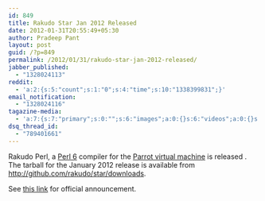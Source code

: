 ```yaml
---
id: 849
title: Rakudo Star Jan 2012 Released
date: 2012-01-31T20:55:49+05:30
author: Pradeep Pant
layout: post
guid: /?p=849
permalink: /2012/01/31/rakudo-star-jan-2012-released/
jabber_published:
  - "1328024113"
reddit:
  - 'a:2:{s:5:"count";s:1:"0";s:4:"time";s:10:"1338399831";}'
email_notification:
  - "1328024116"
tagazine-media:
  - 'a:7:{s:7:"primary";s:0:"";s:6:"images";a:0:{}s:6:"videos";a:0:{}s:11:"image_count";s:1:"0";s:6:"author";s:7:"1995146";s:7:"blog_id";s:7:"1919664";s:9:"mod_stamp";s:19:"2012-01-31 03:33:47";}'
dsq_thread_id:
  - "789401661"
---
```

Rakudo Perl, a [Perl 6](http://perl6.org/) compiler for the [Parrot virtual machine](http://parrot.org/) is released .  
The tarball for the January 2012 release is available from <http://github.com/rakudo/star/downloads>.

See [this link](http://rakudo.org/2012/01/28/rakudo-star-2012-01-released/) for official announcement.